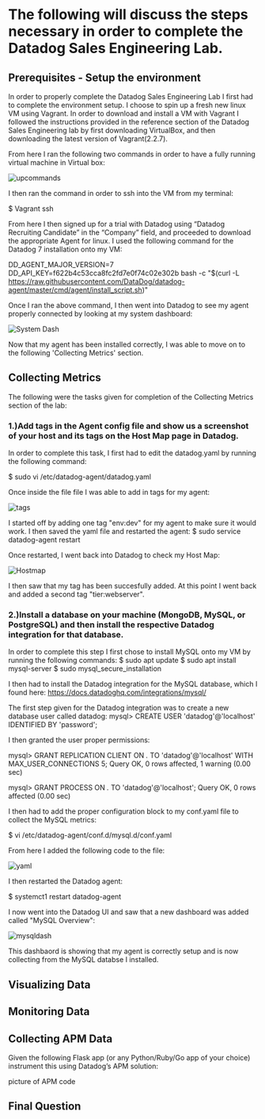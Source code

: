 # The following will discuss the steps necessary in order to complete the Datadog Sales Engineering Lab.

## Prerequisites - Setup the environment
In order to properly complete the Datadog Sales Engineering Lab I first had to complete the environment setup. I choose to spin up a fresh new linux VM using Vagrant. In order to download and install a VM with Vagrant I followed the instructions provided in the reference section of the Datadog Sales Engineering lab by first downloading VirtualBox, and then downloading the latest version of Vagrant(2.2.7). 

From here I ran the following two commands in order to have a fully running virtual machine in Virtual box:

![upcommands](https://github.com/donp123/donp123/blob/master/vagrantup.png)

I then ran the command in order to ssh into the VM from my terminal:

$ Vagrant ssh 

From here I then signed up for a trial with Datadog using  “Datadog Recruiting Candidate” in the “Company” field, and proceeded to download the appropriate Agent for linux. I used the following command for the Datadog 7 installation onto my VM:

DD_AGENT_MAJOR_VERSION=7 DD_API_KEY=f622b4c53cca8fc2fd7e0f74c02e302b bash -c "$(curl -L https://raw.githubusercontent.com/DataDog/datadog-agent/master/cmd/agent/install_script.sh)"

Once I ran the above command, I then went into Datadog to see my agent properly connected  by looking at my system dashboard:

![System Dash](https://github.com/donp123/donp123/blob/master/pic1_aftersetup.png)

Now that my agent has been installed correctly, I was able to move on to the following 'Collecting Metrics' section.


## Collecting Metrics 

The following were the tasks given for completion of the Collecting Metrics section of the lab:

### 1.)Add tags in the Agent config file and show us a screenshot of your host and its tags on the Host Map page in Datadog.

  In order to complete this task, I first had to edit the datadog.yaml by running the following command:
  
  $ sudo vi /etc/datadog-agent/datadog.yaml

  Once inside the file file I was able to add in tags for my agent:
  
 ![tags](https://github.com/donp123/donp123/blob/master/datadogyaml.png)
  
  I started off by adding one tag "env:dev" for my agent to make sure it would work. I then saved the  yaml file and restarted the
  agent: $ sudo service datadog-agent restart
  
  Once restarted, I went back into Datadog to check my Host Map:

![Hostmap](https://github.com/donp123/donp123/blob/master/hostmap.png)

  I then saw that my tag has been succesfully added. At this point I went back and added a second tag "tier:webserver".
  
### 2.)Install a database on your machine (MongoDB, MySQL, or PostgreSQL) and then install the respective Datadog integration for that database.

  In order to complete this step I first chose to install MySQL onto my VM by running the following commands:
    $ sudo apt update
    $ sudo apt install mysql-server
    $ sudo mysql_secure_installation
    
    
  I then had to install the Datadog integration for the MySQL database, which I found here:    https://docs.datadoghq.com/integrations/mysql/
  
  The first step given for the Datadog integration was to create a new database user called datadog:
  mysql> CREATE USER 'datadog'@'localhost' IDENTIFIED BY 'password';
  
  I then granted the user proper permissions:
  
  mysql> GRANT REPLICATION CLIENT ON *.* TO 'datadog'@'localhost' WITH MAX_USER_CONNECTIONS 5;
  Query OK, 0 rows affected, 1 warning (0.00 sec)

  mysql> GRANT PROCESS ON *.* TO 'datadog'@'localhost';
  Query OK, 0 rows affected (0.00 sec)
  
  
  I then had to add the proper configuration block to my conf.yaml file to collect the MySQL metrics:
 
   $ vi /etc/datadog-agent/conf.d/mysql.d/conf.yaml
 
  From here I added the following code to the file:
  
  ![yaml](https://github.com/donp123/donp123/blob/master/confyam.png)
  
  I then restarted the Datadog agent:
  
  $ systemct1 restart datadog-agent
  
  
  I now went into the Datadog UI and saw that a new dashboard was added called "MySQL Overview":
  
  ![mysqldash](https://github.com/donp123/donp123/blob/master/mysql.png)
  
  This dashbaord is showing that my agent is correctly setup and is now collecting from the MySQL databse I installed.
  
  
   
  
  

  




## Visualizing Data


## Monitoring Data


## Collecting APM Data
Given the following Flask app (or any Python/Ruby/Go app of your choice) instrument this using Datadog’s APM solution:

picture of APM code

## Final Question






